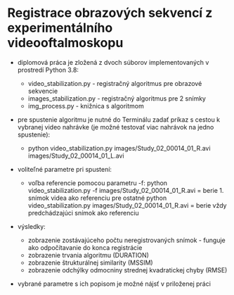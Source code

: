 Registrace obrazových sekvencí z experimentálního videooftalmoskopu
==============

- diplomová práca je zložená z dvoch súborov implementovaných v prostredí Python 3.8:
    - video_stabilization.py - registračný algoritmus pre obrazové sekvencie
    - images_stabilization.py - registračný algoritmus pre 2 snímky
    - img_process.py - knižnica s algoritmom 

- pre spustenie algoritmu je nutné do Terminálu zadať príkaz s cestou k vybranej video nahrávke (je možné testovať viac nahrávok na jedno spustenie):
    - python video_stabilization.py images/Study_02_00014_01_R.avi images/Study_02_00014_01_L.avi
- voliteľné parametre pri spustení:
    - voľba referencie pomocou parametru -f:
        python video_stabilization.py -f images/Study_02_00014_01_R.avi = berie 1. snímok videa ako referenciu pre ostatné
        python video_stabilization.py images/Study_02_00014_01_R.avi = berie vždy predchádzajúci snímok ako referenciu

- výsledky:
    - zobrazenie zostávajúceho počtu neregistrovaných snímok - funguje ako odpočítavanie do konca registrácie
    - zobrazenie trvania algoritmu (DURATION)
    - zobrazenie štrukturálnej similarity (MSSIM)
    - zobrazenie odchýlky odmocniny strednej kvadratickej chyby (RMSE)
- vybrané parametre s ich popisom je možné nájsť v priloženej práci
